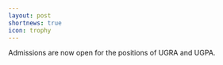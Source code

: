```yaml
---
layout: post
shortnews: true
icon: trophy
---
```


Admissions are now open for the positions of UGRA and UGPA.
